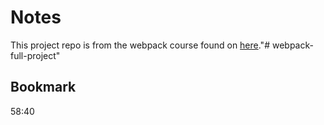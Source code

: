 # Notes

This project repo is from the webpack course found on [here](https://www.youtube.com/watch?v=TOb1c39m64A)."# webpack-full-project" 

## Bookmark 
58:40